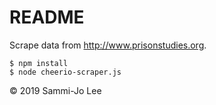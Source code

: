 # README

Scrape data from http://www.prisonstudies.org.

```
$ npm install
$ node cheerio-scraper.js
```

© 2019 Sammi-Jo Lee
